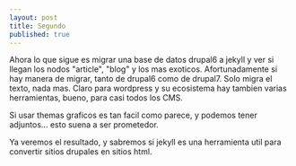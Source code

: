 ```yaml
---
layout: post
title: Segundo
published: true
---
```


Ahora lo que sigue es migrar una base de datos drupal6 a jekyll y ver si llegan los nodos "article", "blog" y los mas exoticos. Afortunadamente si hay manera de migrar, tanto de drupal6 como de drupal7. Solo migra el texto, nada mas. Claro para wordpress y su ecosistema hay tambien varias herramientas, bueno, para casi todos los CMS.

Si usar themas graficos es tan facil como parece, y podemos tener adjuntos... esto suena a ser prometedor.



Ya veremos el resultado, y sabremos si jekyll es una herramienta util para convertir sitios drupales en sitios html.
